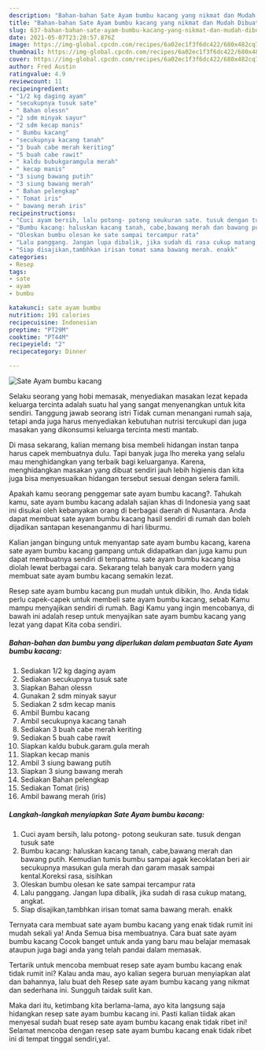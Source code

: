 ```yaml
---
description: "Bahan-bahan Sate Ayam bumbu kacang yang nikmat dan Mudah Dibuat"
title: "Bahan-bahan Sate Ayam bumbu kacang yang nikmat dan Mudah Dibuat"
slug: 637-bahan-bahan-sate-ayam-bumbu-kacang-yang-nikmat-dan-mudah-dibuat
date: 2021-05-07T23:20:57.876Z
image: https://img-global.cpcdn.com/recipes/6a02ec1f3f6dc422/680x482cq70/sate-ayam-bumbu-kacang-foto-resep-utama.jpg
thumbnail: https://img-global.cpcdn.com/recipes/6a02ec1f3f6dc422/680x482cq70/sate-ayam-bumbu-kacang-foto-resep-utama.jpg
cover: https://img-global.cpcdn.com/recipes/6a02ec1f3f6dc422/680x482cq70/sate-ayam-bumbu-kacang-foto-resep-utama.jpg
author: Fred Austin
ratingvalue: 4.9
reviewcount: 11
recipeingredient:
- "1/2 kg daging ayam"
- "secukupnya tusuk sate"
- " Bahan olessn"
- "2 sdm minyak sayur"
- "2 sdm kecap manis"
- " Bumbu kacang"
- "secukupnya kacang tanah"
- "3 buah cabe merah keriting"
- "5 buah cabe rawit"
- " kaldu bubukgaramgula merah"
- " kecap manis"
- "3 siung bawang putih"
- "3 siung bawang merah"
- " Bahan pelengkap"
- " Tomat iris"
- " bawang merah iris"
recipeinstructions:
- "Cuci ayam bersih, lalu potong- potong seukuran sate. tusuk dengan tusuk sate"
- "Bumbu kacang: haluskan kacang tanah, cabe,bawang merah dan bawang putih. Kemudian tumis bumbu sampai agak kecoklatan beri air secukupnya masukan gula merah dan garam masak sampai kental.Koreksi rasa, sisihkan"
- "Oleskan bumbu olesan ke sate sampai tercampur rata"
- "Lalu panggang. Jangan lupa dibalik, jika sudah di rasa cukup matang, angkat."
- "Siap disajikan,tambhkan irisan tomat sama bawang merah. enakk"
categories:
- Resep
tags:
- sate
- ayam
- bumbu

katakunci: sate ayam bumbu 
nutrition: 191 calories
recipecuisine: Indonesian
preptime: "PT29M"
cooktime: "PT44M"
recipeyield: "2"
recipecategory: Dinner

---
```



![Sate Ayam bumbu kacang](https://img-global.cpcdn.com/recipes/6a02ec1f3f6dc422/680x482cq70/sate-ayam-bumbu-kacang-foto-resep-utama.jpg)

Selaku seorang yang hobi memasak, menyediakan masakan lezat kepada keluarga tercinta adalah suatu hal yang sangat menyenangkan untuk kita sendiri. Tanggung jawab seorang istri Tidak cuman menangani rumah saja, tetapi anda juga harus menyediakan kebutuhan nutrisi tercukupi dan juga masakan yang dikonsumsi keluarga tercinta mesti mantab.

Di masa  sekarang, kalian memang bisa membeli hidangan instan tanpa harus capek membuatnya dulu. Tapi banyak juga lho mereka yang selalu mau menghidangkan yang terbaik bagi keluarganya. Karena, menghidangkan masakan yang dibuat sendiri jauh lebih higienis dan kita juga bisa menyesuaikan hidangan tersebut sesuai dengan selera famili. 



Apakah kamu seorang penggemar sate ayam bumbu kacang?. Tahukah kamu, sate ayam bumbu kacang adalah sajian khas di Indonesia yang saat ini disukai oleh kebanyakan orang di berbagai daerah di Nusantara. Anda dapat membuat sate ayam bumbu kacang hasil sendiri di rumah dan boleh dijadikan santapan kesenanganmu di hari liburmu.

Kalian jangan bingung untuk menyantap sate ayam bumbu kacang, karena sate ayam bumbu kacang gampang untuk didapatkan dan juga kamu pun dapat membuatnya sendiri di tempatmu. sate ayam bumbu kacang bisa diolah lewat berbagai cara. Sekarang telah banyak cara modern yang membuat sate ayam bumbu kacang semakin lezat.

Resep sate ayam bumbu kacang pun mudah untuk dibikin, lho. Anda tidak perlu capek-capek untuk membeli sate ayam bumbu kacang, sebab Kamu mampu menyajikan sendiri di rumah. Bagi Kamu yang ingin mencobanya, di bawah ini adalah resep untuk menyajikan sate ayam bumbu kacang yang lezat yang dapat Kita coba sendiri.

<!--inarticleads1-->

##### Bahan-bahan dan bumbu yang diperlukan dalam pembuatan Sate Ayam bumbu kacang:

1. Sediakan 1/2 kg daging ayam
1. Sediakan secukupnya tusuk sate
1. Siapkan  Bahan olessn
1. Gunakan 2 sdm minyak sayur
1. Sediakan 2 sdm kecap manis
1. Ambil  Bumbu kacang
1. Ambil secukupnya kacang tanah
1. Sediakan 3 buah cabe merah keriting
1. Sediakan 5 buah cabe rawit
1. Siapkan  kaldu bubuk.garam.gula merah
1. Siapkan  kecap manis
1. Ambil 3 siung bawang putih
1. Siapkan 3 siung bawang merah
1. Sediakan  Bahan pelengkap
1. Sediakan  Tomat (iris)
1. Ambil  bawang merah (iris)




<!--inarticleads2-->

##### Langkah-langkah menyiapkan Sate Ayam bumbu kacang:

1. Cuci ayam bersih, lalu potong- potong seukuran sate. tusuk dengan tusuk sate
1. Bumbu kacang: haluskan kacang tanah, cabe,bawang merah dan bawang putih. Kemudian tumis bumbu sampai agak kecoklatan beri air secukupnya masukan gula merah dan garam masak sampai kental.Koreksi rasa, sisihkan
1. Oleskan bumbu olesan ke sate sampai tercampur rata
1. Lalu panggang. Jangan lupa dibalik, jika sudah di rasa cukup matang, angkat.
1. Siap disajikan,tambhkan irisan tomat sama bawang merah. enakk




Ternyata cara membuat sate ayam bumbu kacang yang enak tidak rumit ini mudah sekali ya! Anda Semua bisa membuatnya. Cara buat sate ayam bumbu kacang Cocok banget untuk anda yang baru mau belajar memasak ataupun juga bagi anda yang telah pandai dalam memasak.

Tertarik untuk mencoba membuat resep sate ayam bumbu kacang enak tidak rumit ini? Kalau anda mau, ayo kalian segera buruan menyiapkan alat dan bahannya, lalu buat deh Resep sate ayam bumbu kacang yang nikmat dan sederhana ini. Sungguh taidak sulit kan. 

Maka dari itu, ketimbang kita berlama-lama, ayo kita langsung saja hidangkan resep sate ayam bumbu kacang ini. Pasti kalian tiidak akan menyesal sudah buat resep sate ayam bumbu kacang enak tidak ribet ini! Selamat mencoba dengan resep sate ayam bumbu kacang enak tidak ribet ini di tempat tinggal sendiri,ya!.

